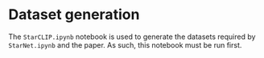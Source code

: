 Dataset generation
=== 

The `StarCLIP.ipynb` notebook is used to generate the datasets required by `StarNet.ipynb` and the paper. As such, this notebook must be run first.
